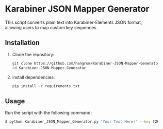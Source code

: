 # Karabiner JSON Mapper Generator

This script converts plain text into Karabiner-Elements JSON format, allowing users to map custom key sequences.

## Installation

1. Clone the repository:

    ```bash
    git clone https://github.com/hangrum/Karabiner-JSON-Mapper-Generator.git
    cd Karabiner-JSON-Mapper-Generator
    ```

2. Install dependencies:

    ```bash
    pip install -r requirements.txt
    ```

## Usage

Run the script with the following command:

```bash
$ python Karabiner_JSON_Mapper_Generator.py 'Your Text Here!' --key f20 --delay 150 > sample.json
```
